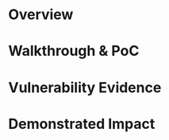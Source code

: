 
# Overview

<!---
SQL Injection Vulnerability Report
-->

# Walkthrough & PoC

<!---
Provide a step-by-step walkthrough on how to access the vulnerable injection point, and how to exploit the vulnerability.
Adding a dot-pointed walkthrough with relevant screenshots will speed triage time and result in faster rewards!

Video PoC walkthroughs can be added where a written walkthrough is difficult to provide.

Example:
1. Login to in-scope asset at <www.inscope.com/login>
1. Browse to account page
1. Modify ID token to add single quote
1. View error which states 'SQL Syntax Error'
-->

# Vulnerability Evidence

<!---
Your submission must include evidence of the vulnerability.

For an SQL Injection vulnerability, please include specific NON-PII information discovered in the database, such as Database Version a listing of database tables, or an injected 'sleep' payload.

DO NOT ACCESS PII

You may present your evidence as output from a tool such as SQLMap, unless the program forbids the use of these tools.
-->

# Demonstrated Impact

<!---
For SQL Injection, demonstrating access to data other than the database version or database tables is NOT permitted without explicit permission from the program.
DO NOT ACCESS PII
-->

